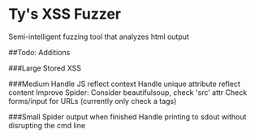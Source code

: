 # Ty's XSS Fuzzer

Semi-intelligent fuzzing tool that analyzes html output

##Todo: Additions

###Large 
Stored XSS 

###Medium 
Handle JS reflect context
Handle unique attribute reflect content
Improve Spider: Consider beautifulsoup, check 'src' attr
Check forms/input for URLs (currently only check a tags)

###Small 
Spider output when finished 
Handle printing to sdout without disrupting the cmd line


